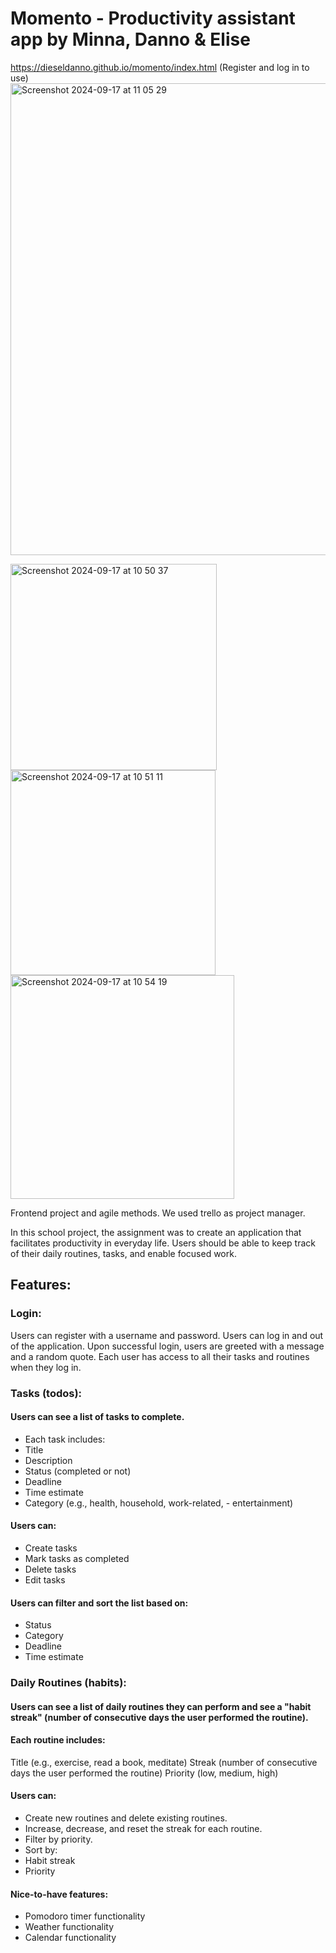 ﻿# Momento - Productivity assistant app by Minna, Danno & Elise
 https://dieseldanno.github.io/momento/index.html
(Register and log in to use)
<img width="755" alt="Screenshot 2024-09-17 at 11 05 29" src="https://github.com/user-attachments/assets/100f1a3e-d3b3-4f5b-9fc0-9e6c3e6808b0">


<img width="330" alt="Screenshot 2024-09-17 at 10 50 37" src="https://github.com/user-attachments/assets/4456a114-05e2-4e3d-990a-288e4818fcb0">
<img width="328" alt="Screenshot 2024-09-17 at 10 51 11" src="https://github.com/user-attachments/assets/138af33d-25cc-459c-b42e-48bb8f1b6e2f">

<img width="358" alt="Screenshot 2024-09-17 at 10 54 19" src="https://github.com/user-attachments/assets/ab572eaa-081f-4a66-a854-0320df7f536b">

Frontend project and agile methods. We used trello as project manager.

In this school project, the assignment was to create an application that facilitates productivity in everyday life. Users should be able to keep track of their daily routines, tasks, and enable focused work. 

## Features:

### Login:

Users can register with a username and password.
Users can log in and out of the application.
Upon successful login, users are greeted with a message and a random quote.
Each user has access to all their tasks and routines when they log in.

### Tasks (todos):

#### Users can see a list of tasks to complete.

- Each task includes:
- Title
- Description
- Status (completed or not)
- Deadline
- Time estimate
- Category (e.g., health, household, work-related, - entertainment)

#### Users can:

- Create tasks
- Mark tasks as completed
- Delete tasks
- Edit tasks

#### Users can filter and sort the list based on:

- Status
- Category
- Deadline
- Time estimate

### Daily Routines (habits):

#### Users can see a list of daily routines they can perform and see a "habit streak" (number of consecutive days the user performed the routine).

#### Each routine includes:

Title (e.g., exercise, read a book, meditate)
Streak (number of consecutive days the user performed the routine)
Priority (low, medium, high)

#### Users can:

- Create new routines and delete existing routines.
- Increase, decrease, and reset the streak for each routine.
- Filter by priority.
- Sort by:
- Habit streak
- Priority

#### Nice-to-have features:

- Pomodoro timer functionality
- Weather functionality
- Calendar functionality
